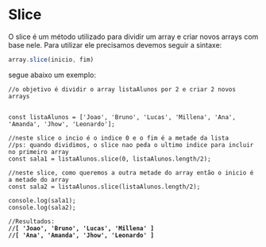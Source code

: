 # Slice

O slice é um método utilizado para dividir um array e criar novos  arrays com base nele. Para utilizar ele precisamos devemos seguir a sintaxe:

```javascript
array.slice(inicio, fim)

```

segue abaixo um exemplo:

<pre class="language-javascript"><code class="lang-javascript">//o objetivo é dividir o array listaAlunos por 2 e criar 2 novos arrays


const listaAlunos = ['Joao', 'Bruno', 'Lucas', 'Millena', 'Ana', 'Amanda', 'Jhow', 'Leonardo'];

//neste slice o incio é o indice 0 e o fim é a metade da lista
//ps: quando dividimos, o slice nao peda o ultimo indice para incluir no primeiro array
const sala1 = listaAlunos.slice(0, listaAlunos.length/2);

//neste slice, como queremos a outra metade do array então o inicio é a metade do array
const sala2 = listaAlunos.slice(listaAlunos.length/2);

console.log(sala1);
console.log(sala2);

//Resultados:
<strong>//[ 'Joao', 'Bruno', 'Lucas', 'Millena' ]
</strong><strong>//[ 'Ana', 'Amanda', 'Jhow', 'Leonardo' ]
</strong>
</code></pre>
